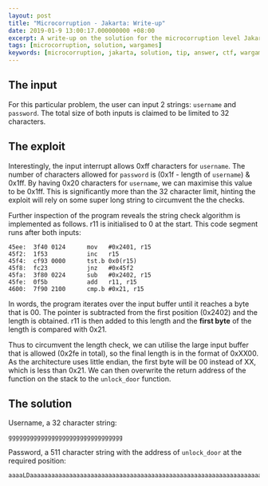 ```yaml
---
layout: post
title: "Microcorruption - Jakarta: Write-up"
date: 2019-01-9 13:00:17.000000000 +08:00
excerpt: A write-up on the solution for the microcorruption level Jakarta. The thought process behind the solution is also included.
tags: [microcorruption, solution, wargames]
keywords: [microcorruption, jakarta, solution, tip, answer, ctf, wargames]
---
```


## The input

For this particular problem, the user can input 2 strings: `username` and `password`. The total size of both inputs is claimed to be limited to 32 characters.

## The exploit

Interestingly, the input interrupt allows 0xff characters for `username`. The number of characters allowed for `password` is (0x1f - length of `username`) & 0x1ff. By having 0x20 characters for `username`, we can maximise this value to be 0x1ff. This is significantly more than the 32 character limit, hinting the exploit will rely on some super long string to circumvent the the checks.

Further inspection of the program reveals the string check algorithm is implemented as follows. r11 is initialised to 0 at the start. This code segment runs after both inputs:

```
45ee:  3f40 0124      mov	#0x2401, r15
45f2:  1f53           inc	r15
45f4:  cf93 0000      tst.b	0x0(r15)
45f8:  fc23           jnz	#0x45f2
45fa:  3f80 0224      sub	#0x2402, r15
45fe:  0f5b           add	r11, r15
4600:  7f90 2100      cmp.b	#0x21, r15
```

In words, the program iterates over the input buffer until it reaches a byte that is 00. The pointer is subtracted from the first position (0x2402) and the length is obtained. r11 is then added to this length and the **first byte** of the length is compared with 0x21.

Thus to circumvent the length check, we can utilise the large input buffer that is allowed (0x2fe in total), so the final length is in the format of 0xXX00. As the architecture uses little endian, the first byte will be 00 instead of XX, which is less than 0x21. We can then overwrite the return address of the function on the stack to the `unlock_door` function.

## The solution

Username, a 32 character string: 

```
gggggggggggggggggggggggggggggggg
```

Password, a 511 character string with the address of `unlock_door` at the required position:
```
aaaaLDaaaaaaaaaaaaaaaaaaaaaaaaaaaaaaaaaaaaaaaaaaaaaaaaaaaaaaaaaaaaaaaaaaaaaaaaaaaaaaaaaaaaaaaaaaaaaaaaaaaaaaaaaaaaaaaaaaaaaaaaaaaaaaaaaaaaaaaaaaaaaaaaaaaaaaaaaaaaaaaaaaaaaaaaaaaaaaaaaaaaaaaaaaaaaaaaaaaaaaaaaaaaaaaaaaaaaaaaaa
```
